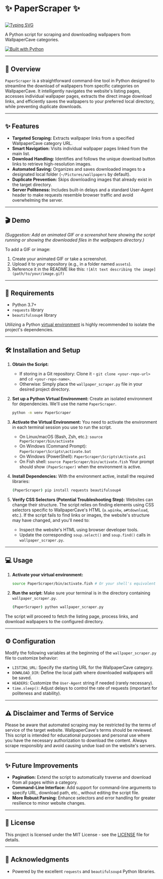 # ✨ PaperScraper ✨ <p align="center">
  [![Typing SVG](https://readme-typing-svg.demolab.com?font=Fira+Code&weight=500&size=30&pause=1000&color=16A3B2FF&width=440&height=60&lines=PaperScraper)](https://git.io/typing-svg)
</p>

A Python script for scraping and downloading wallpapers from WallpaperCave categories.

[![Built with Python](https://img.shields.io/badge/Built%20with-Python-1f425f.svg)](https://www.python.org/)

---

## 📖 Overview

`PaperScraper` is a straightforward command-line tool in Python designed to streamline the download of wallpapers from specific categories on WallpaperCave. It intelligently navigates the website's listing pages, accesses individual wallpaper pages, extracts the direct image download links, and efficiently saves the wallpapers to your preferred local directory, while preventing duplicate downloads.

---

## ✨ Features

-   **Targeted Scraping:** Extracts wallpaper links from a specified WallpaperCave category URL.
-   **Smart Navigation:** Visits individual wallpaper pages linked from the main list.
-   **Download Handling:** Identifies and follows the unique download button links to retrieve high-resolution images.
-   **Automated Saving:** Organizes and saves downloaded images to a designated local folder (`~/Pictures/wallpapers` by default).
-   **Duplicate Prevention:** Skips downloading images that already exist in the target directory.
-   **Server Politeness:** Includes built-in delays and a standard User-Agent header to make requests resemble browser traffic and avoid overwhelming the server.

---

## 🎬 Demo

*(Suggestion: Add an animated GIF or a screenshot here showing the script running or showing the downloaded files in the wallpapers directory.)*

To add a GIF or image:
1.  Create your animated GIF or take a screenshot.
2.  Upload it to your repository (e.g., in a folder named `assets`).
3.  Reference it in the README like this: `![Alt text describing the image](path/to/your/image.gif)`

---

## 🚀 Requirements

-   Python 3.7+
-   `requests` library
-   `beautifulsoup4` library

Utilizing a Python [virtual environment](https://docs.python.org/3/library/venv.html) is highly recommended to isolate the project's dependencies.

---

## 🛠️ Installation and Setup

1.  **Obtain the Script:**
    * If storing in a Git repository: Clone it - `git clone <your-repo-url>` and `cd <your-repo-name>`.
    * Otherwise: Simply place the `wallpaper_scraper.py` file in your desired project directory.

2.  **Set up a Python Virtual Environment:**
    Create an isolated environment for dependencies. We'll use the name `PaperScraper`.
    ```bash
    python -m venv PaperScraper
    ```

3.  **Activate the Virtual Environment:**
    You need to activate the environment in each terminal session you use to run the script.
    * On Linux/macOS (Bash, Zsh, etc.): `source PaperScraper/bin/activate`
    * On Windows (Command Prompt): `PaperScraper\Scripts\activate.bat`
    * On Windows (PowerShell): `PaperScraper\Scripts\Activate.ps1`
    * On Fish shell: `source PaperScraper/bin/activate.fish`
    Your prompt should show `(PaperScraper)` when the environment is active.

4.  **Install Dependencies:**
    With the environment active, install the required libraries:
    ```bash
    (PaperScraper) pip install requests beautifulsoup4
    ```

5.  **Verify CSS Selectors (Potential Troubleshooting Step):**
    Websites can change their structure. The script relies on finding elements using CSS selectors specific to WallpaperCave's HTML (`a.wpinkw`, `a#tdownload`, etc.). If the script fails to find links or images, the website's structure may have changed, and you'll need to:
    * Inspect the website's HTML using browser developer tools.
    * Update the corresponding `soup.select()` and `soup.find()` calls in `wallpaper_scraper.py`.

---

## 💻 Usage

1.  **Activate your virtual environment:**
    ```bash
    source PaperScraper/bin/activate.fish # Or your shell's equivalent
    ```

2.  **Run the script:**
    Make sure your terminal is in the directory containing `wallpaper_scraper.py`.
    ```bash
    (PaperScraper) python wallpaper_scraper.py
    ```

The script will proceed to fetch the listing page, process links, and download wallpapers to the configured directory.

---

## ⚙️ Configuration

Modify the following variables at the beginning of the `wallpaper_scraper.py` file to customize behavior:

-   `LISTING_URL`: Specify the starting URL for the WallpaperCave category.
-   `DOWNLOAD_DIR`: Define the local path where downloaded wallpapers will be saved.
-   `HEADERS`: Customize the `User-Agent` string if needed (rarely necessary).
-   `time.sleep()`: Adjust delays to control the rate of requests (important for politeness and stability).

---

## ⚠️ Disclaimer and Terms of Service

Please be aware that automated scraping may be restricted by the terms of service of the target website. WallpaperCave's terms should be reviewed. This script is intended for educational purposes and personal use where you have the necessary authorization to download the content. Always scrape responsibly and avoid causing undue load on the website's servers.

---

## ✨ Future Improvements

-   **Pagination:** Extend the script to automatically traverse and download from all pages within a category.
-   **Command-Line Interface:** Add support for command-line arguments to specify URL, download path, etc., without editing the script file.
-   **More Robust Parsing:** Enhance selectors and error handling for greater resilience to minor website changes.

---

## 📄 License

This project is licensed under the MIT License - see the [LICENSE](LICENSE) file for details.

---

## 🙏 Acknowledgments

-   Powered by the excellent `requests` and `beautifulsoup4` Python libraries.
